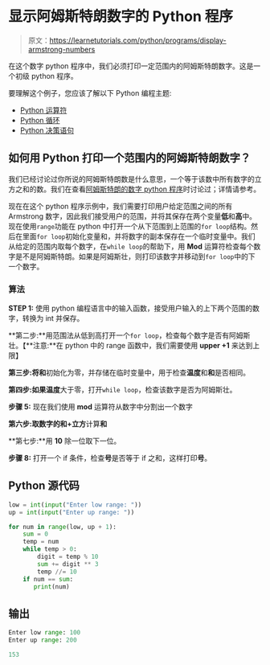 # 显示阿姆斯特朗数字的 Python 程序

> 原文：<https://learnetutorials.com/python/programs/display-armstrong-numbers>

在这个数字 python 程序中，我们必须打印一定范围内的阿姆斯特朗数字。这是一个初级 python 程序。

要理解这个例子，您应该了解以下 Python 编程主题:

*   [Python 运算符](../../python/python-operators "Python Operators")
*   [Python 循环](../../python/python-loop-tutorials "Loops in Python")
*   [Python 决策语句](../../python/decision-making-statements "Python decision making statements")

## 如何用 Python 打印一个范围内的阿姆斯特朗数字？

我们已经讨论过你所说的阿姆斯特朗数是什么意思，一个等于该数中所有数字的立方之和的数。我们在查看[阿姆斯特朗的数字 python 程序](../../python/programs/check-armstrong-number "Check Armstrong number program")时讨论过；详情请参考。

现在在这个 python 程序示例中，我们需要打印用户给定范围之间的所有 Armstrong 数字，因此我们接受用户的范围，并将其保存在两个变量**低**和**高**中。现在使用`range`功能在 python 中打开一个从下范围到上范围的`for loop`结构。然后在里面`for loop`初始化变量和，并将数字的副本保存在一个临时变量中。我们从给定的范围内取每个数字，在`while loop`的帮助下，用 **Mod** 运算符检查每个数字是不是阿姆斯特朗。如果是阿姆斯壮，则打印该数字并移动到`for loop`中的下一个数字。

### 算法

**STEP 1:** 使用 python 编程语言中的输入函数，接受用户输入的上下两个范围的数字，转换为 int 并保存。

**第二步:**用范围法从低到高打开一个`for loop`，检查每个数字是否有阿姆斯壮。【**注意:**在 python 中的 range 函数中，我们需要使用 **upper +1** 来达到上限】

**第三步:**将**和**初始化为零，并存储在临时变量中，用于检查**温度**和**和**是否相同。

**第四步:**如果**温度**大于零，打开`while loop`，检查该数字是否为阿姆斯壮。

**步骤 5:** 现在我们使用 **mod** 运算符从数字中分割出一个数字

**第六步:**取数字的**和+立方**计算**和**

**第七步:**用 **10** 除一位取下一位。

**步骤 8:** 打开一个 if 条件，检查**号**是否等于 if 之和，这样打印**号**。

## Python 源代码

```py
low = int(input("Enter low range: "))  
up = int(input("Enter up range: "))  

for num in range(low, up + 1):  
    sum = 0 
    temp = num  
    while temp > 0:  
        digit = temp % 10  
        sum += digit ** 3  
        temp //= 10  
    if num == sum:  
       print(num) 

```

## 输出

```py
Enter low range: 100
Enter up range: 200

153 
```